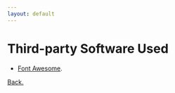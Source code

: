 ```yaml
---
layout: default
---
```


# Third-party Software Used

- [Font Awesome](https://fontawesome.com/).

[Back.](./)
